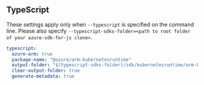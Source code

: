 ## TypeScript

These settings apply only when `--typescript` is specified on the command line.
Please also specify `--typescript-sdks-folder=<path to root folder of your azure-sdk-for-js clone>`.

```yaml $(typescript)
typescript:
  azure-arm: true
  package-name: "@azure/arm-kubernetesruntime"
  output-folder: "$(typescript-sdks-folder)/sdk/kubernetesruntime/arm-kubernetesruntime"
  clear-output-folder: true
  generate-metadata: true
```
